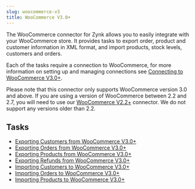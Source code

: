 ```yaml
---
slug: woocommerce-v3
title: WooCommerce V3.0+
---
```

The WooCommerce connector for Zynk allows you to easily integrate with your WooCommerce store. It provides tasks to export order, product and customer information in XML format, and import products, stock levels, customers and orders.

Each of the tasks require a connection to WooCommerce, for more information on setting up and managing connections see [Connecting to WooCommerce V3.0+](connecting-to-woocommerce-v3).

Please note that this connector only supports WooCommerce version 3.0 and above. If you are using a version of WooCommerce between 2.2 and 2.7, you will need to use our [WooCommerce V2.2+](woocommerce) connector. We do not support any versions older than 2.2.

## Tasks

* [Exporting Customers from WooCommerce V3.0+](exporting-customers-from-woocommerce-v3)
* [Exporting Orders from WooCommerce V3.0+](exporting-orders-from-woocommerce-v3)
* [Exporting Products from WooCommerce V3.0+](exporting-products-from-woocommerce-v3)
* [Exporting Refunds from WooCommerce V3.0+](exporting-refunds-from-woocommerce-v3)
* [Importing Customers to WooCommerce V3.0+](importing-customers-to-woocommerce-v3)
* [Importing Orders to WooCommerce V3.0+](importing-orders-to-woocommerce-v3)
* [Importing Products to WooCommerce V3.0+](importing-products-to-woocommerce-v3)
